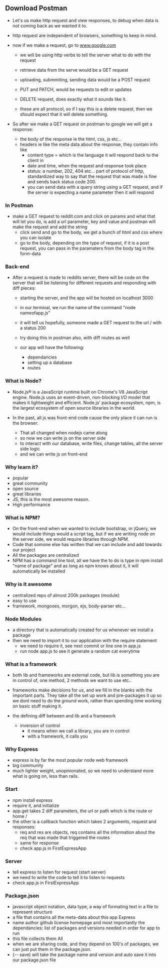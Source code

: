## Download Postman

  - Let's us make http request and view responses, to debug when data is not coming back
  as we wanted it to.

  - http request are independent of browsers, something to keep in mind.

  - now if we make a request, go to www.google.com
      - we will be using http verbs to tell the server what to do with the request
      - retrieve data from the serve would be a GET request
      - uploading, submmiting, sending data would be a POST request
      - PUT and PATCH, would be requests to edit or updates
      - DELETE request, does exactly what it sounds like it.

    - these are all protocol, so if I say this is a delete request, then we should expect that it will delete something.

  - So after we make a GET request on postman to google we will get a response:
      - the body of the response ie the html, css, js etc...
      - headers ie like the meta data about the response, they contain info like
          - content type = which is the language it will respond back to the client in
          - date and time, when the request and response took place
          - status: a number, 202, 404 etc... part of protocol of http, standardized way to say that the request that was made is fine and sends back status code 200.
          - you can send data with a query string using a GET request, and if the server is expecting a name parameter then it will respond

### In Postman

  - make a GET request to reddit.com and click on params and what that will let you do, is add a url parameter, key and value and postman will make the request and add the string
      - click send and go to the body, we get a bunch of html and css where you can isolate
      - go to the body, depending on the type of request, if it is a post request, you can pass in the paramaters from the body tag in the form-data


### Back-end

  - After a request is made to reddits server, there will be code on the server that will be listening for different requests and responding with diff pieces:
      - starting the server, and the app will be hosted on localhost 3000
      - in our terminal, we run the name of the command "node nameofapp.js"
      - it will tell us hopefully, someone made a GET request to the url / with a status 200
      - try doing this in postman also, with diff routes as well

    - our app will have the following:
      - dependancies
      - setting up a database
      - routes


### What is Node?

  - Node.js® is a JavaScript runtime built on Chrome's V8 JavaScript engine. Node.js uses an event-driven, non-blocking I/O model that makes it lightweight and efficient. Node.js' package ecosystem, npm, is the largest ecosystem of open source libraries in the world.

  - In the past, all js was front-end code cause the only place it can run is the browser.
      - That all changed when nodejs came along
      - so now we can write js on the server side
      - to interact with our database, write files, change tables, all the server side logic
      - and we can write js on front-end

### Why learn it?

  - popular
  - great community
  - open source
  - great libraries
  - JS, this is the most awesome reason.
  - High performance


### What is NPM?

  - On the front-end when we wanted to include bootstrap, or jQuery, we would include things would a script tag, but if we are writing node on the server side, we would require libraries through NPM.
  - Code that somone else has written that we can include and add towards our project
  - All the packages are centralized
  -  NPM has a command line tool, all we have the to do is type in npm install "name of package" and as long as npm knows about it, it will automatically be installed

### Why is it awesome

  - centralized repo of almost 200k packages (module)
  - easy to use
  - framework, mongooes, morgon, ejs, body-parser etc...

### Node Modules

  - a directory that is automatically created for us whenever we install a package
  - then we need to import it to our application with the require statement
      - we need to require it, see next commit or line one in app.js
      - run node app.js to see it generate a random cat everytime

### What is a framework

  - both lib and frameworks are external code, but lib is something you are in control of, one method, 2 methods we want to use etc..
  - frameworks make decisions for us, and we fill in the blanks with the important parts. They take all the set up work and pre-packages it up so we dont need to do the ground work, rather than spending time working on basic stuff making it.

  - the defining diff between and lib and a framework
      - inversion of control
          - it means when we call a library, you are in control
          - with a framework, it calls you

### Why Express

  - express is by far the most popular node web framework
  - big community
  - much lighter weight, unopinionated, so we need to understand more what is going on, less than rails.

### Start

  - npm install express
  - require it, and initialize
  - app.get takes 2 diff parameters, the url or path which is the route or home /
  - the other is a callback function which takes 2 arguments, request and responses:
      - req and res are objects, req contains all the information about the req that was made that triggered the routes
      - same for response
      - check app.js in FirstExpressApp
### Server
  - tell express to listen for request (start server)
  - we need to write the code to tell it to listen to requests
  - check app.js in FirstExpressApp


### Package.json

  - javascript object notation, data type, a way of formating text in a file to represent structure
  - a file that contains all the meta-data about this app Express
  - name author github license homepage and most importantly the dependancies: list of packages and versions needed in order for app to run
  - this file collects them All
  - when we are sharing code, and they depend on 100's of packages, we can just put them in the package.json.
  - (-- save) will take the package name and version and auto save it into our package.json file

